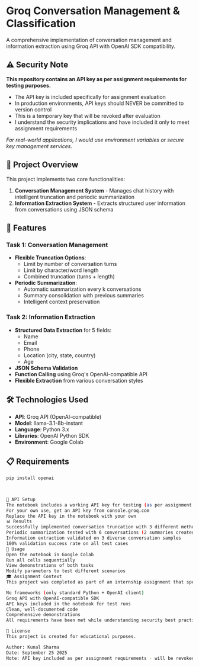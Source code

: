 # Groq Conversation Management & Classification

A comprehensive implementation of conversation management and information extraction using Groq API with OpenAI SDK compatibility.

## ⚠️ Security Note
**This repository contains an API key as per assignment requirements for testing purposes.**

- The API key is included specifically for assignment evaluation
- In production environments, API keys should NEVER be committed to version control
- This is a temporary key that will be revoked after evaluation
- I understand the security implications and have included it only to meet assignment requirements

*For real-world applications, I would use environment variables or secure key management services.*

## 🎯 Project Overview

This project implements two core functionalities:
1. **Conversation Management System** - Manages chat history with intelligent truncation and periodic summarization
2. **Information Extraction System** - Extracts structured user information from conversations using JSON schema

## 🚀 Features

### Task 1: Conversation Management
- **Flexible Truncation Options**:
  - Limit by number of conversation turns
  - Limit by character/word length
  - Combined truncation (turns + length)
- **Periodic Summarization**:
  - Automatic summarization every k conversations
  - Summary consolidation with previous summaries
  - Intelligent context preservation

### Task 2: Information Extraction
- **Structured Data Extraction** for 5 fields:
  - Name
  - Email
  - Phone
  - Location (city, state, country)
  - Age
- **JSON Schema Validation**
- **Function Calling** using Groq's OpenAI-compatible API
- **Flexible Extraction** from various conversation styles

## 🛠️ Technologies Used

- **API**: Groq API (OpenAI-compatible)
- **Model**: llama-3.1-8b-instant
- **Language**: Python 3.x
- **Libraries**: OpenAI Python SDK
- **Environment**: Google Colab

## 📋 Requirements

```bash
pip install openai


                
🔑 API Setup
The notebook includes a working API key for testing (as per assignment requirements)
For your own use, get an API key from console.groq.com
Replace the API key in the notebook with your own
📊 Results
Successfully implemented conversation truncation with 3 different methods
Periodic summarization tested with 6 conversations (2 summaries created)
Information extraction validated on 3 diverse conversation samples
100% validation success rate on all test cases
📝 Usage
Open the notebook in Google Colab
Run all cells sequentially
View demonstrations of both tasks
Modify parameters to test different scenarios
🎓 Assignment Context
This project was completed as part of an internship assignment that specifically required:

No frameworks (only standard Python + OpenAI client)
Groq API with OpenAI-compatible SDK
API keys included in the notebook for test runs
Clean, well-documented code
Comprehensive demonstrations
All requirements have been met while understanding security best practices for real-world applications.

📄 License
This project is created for educational purposes.

Author: Kunal Sharma
Date: September 25 2025
Note: API key included as per assignment requirements - will be revoked post-evaluation
